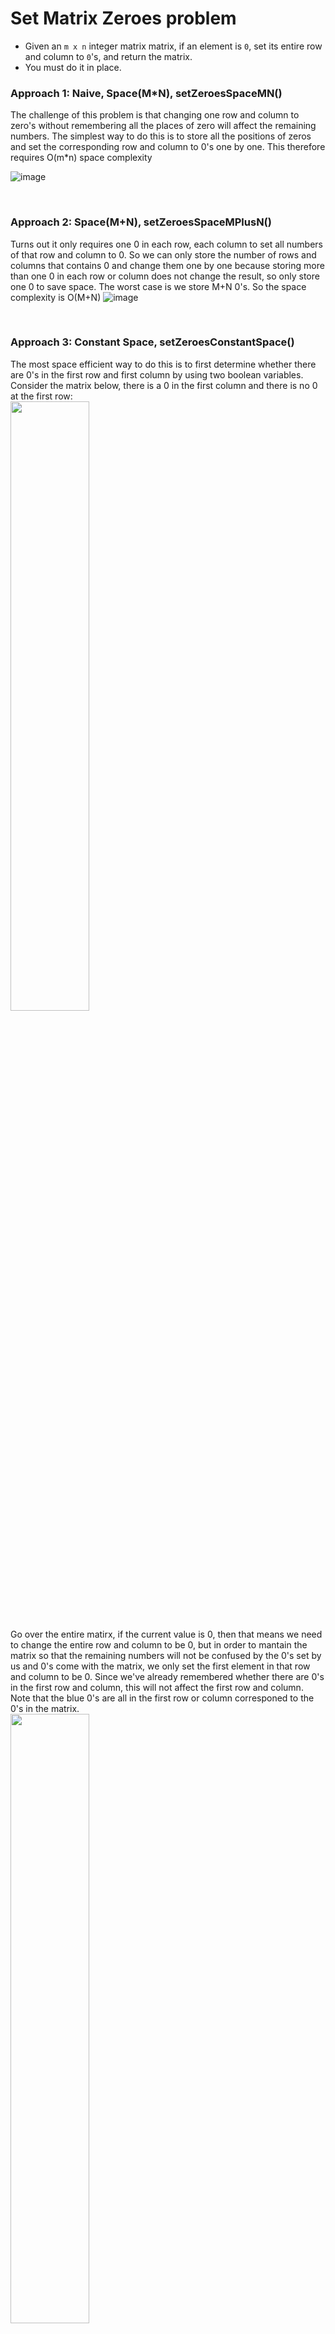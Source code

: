 # Set Matrix Zeroes problem
* Given an `m x n` integer matrix matrix, if an element is `0`, set its entire row and column to `0`'s, and return the matrix.
* You must do it in place.


### Approach 1: Naive, Space(M\*N), setZeroesSpaceMN()
The challenge of this problem is that changing one row and column to zero's without remembering all the places of zero will affect the remaining numbers. The simplest way to do this is to store all the positions of zeros and set the corresponding row and column to 0's one by one.
This therefore requires O(m\*n) space complexity

![image](https://user-images.githubusercontent.com/25105806/131763395-59175464-e258-4bb3-83df-d99dfdef1ede.png)


<br />

### Approach 2: Space(M+N), setZeroesSpaceMPlusN()
Turns out it only requires one 0 in each row, each column to set all numbers of that row and column to 0. So we can only store the number of rows and columns that contains 0 and change them one by one because storing more than one 0 in each row or column does not change the result, so only store one 0 to save space. The worst case is we store M+N 0's. So the space complexity is O(M+N)
![image](https://user-images.githubusercontent.com/25105806/131763633-0155c1ae-c037-4af1-a7ae-6b168919f8c1.png)

<br />

### Approach 3: Constant Space, setZeroesConstantSpace()
The most space efficient way to do this is to first determine whether there are 0's in the first row and first column by using two boolean variables.\
Consider the matrix below, there is a 0 in the first column and there is no 0 at the first row:\
<img src="https://user-images.githubusercontent.com/25105806/131764345-b1d9a74e-077f-4a05-b9d8-eaddb4ec7b62.jpg" width="50%" height="50%">

Go over the entire matirx, if the current value is 0, then that means we need to change the entire row and column to be 0, but in order to mantain the matrix so that the remaining numbers will not be confused by the 0's set by us and 0's come with the matrix, we only set the first element in that row and column to be 0. Since we've already remembered whether there are 0's in the first row and column, this will not affect the first row and column.\
Note that the blue 0's are all in the first row or column corresponed to the 0's in the matrix.\
<img src="https://user-images.githubusercontent.com/25105806/131764673-27ed6218-e8a8-4474-8114-97dd760df46c.jpg" width="50%" height="50%">

Then at starting at position `[1,1]` of the `matrix` (skipping first row and column and we will deal with them later), go over the entire matirx, if the first element of the corresponding row and column is 0, change this value to be 0.\
The green 0's are set because there is a 0 either at the first element of that row or first element of that column.\
<img src="https://user-images.githubusercontent.com/25105806/131764843-a8ea04a6-cd11-4ad0-8ca8-3c90fcc7618f.jpg" width="50%" height="50%">

Finally, check if there are zero's in the first column or row by looking at the boolean value of the two variables. If true, then set the entire row or column to be zero's as well.\
Yellow 0's are set because there is at least one 0 at the first column, this is known by checking the boolean variable `colZero`.\
<img src="https://user-images.githubusercontent.com/25105806/131764939-55888fc6-2012-4b7c-91fc-bb552cde90bb.jpg" width="50%" height="50%">


Since we do not store any positional information about the 0's, we use only constant space:\
![image](https://user-images.githubusercontent.com/25105806/131764106-ff5ebfc5-4e31-4af7-bd19-925e5908326f.png)

